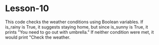 # Lesson-10
This code checks the weather conditions using Boolean variables. If is_rainy is True, it suggests staying home, but since is_sunny is True, it prints "You need to go out with umbrella." If neither condition were met, it would print "Check the weather.
